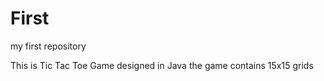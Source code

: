First
=====

my first repository

This is Tic Tac Toe Game designed in Java
the game contains 15x15 grids
